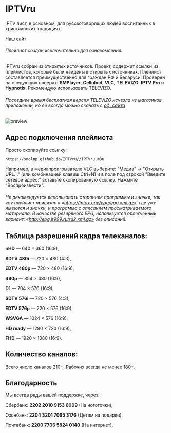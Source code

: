 # IPTVru
IPTV лист, в основном, для русскоговорящих людей воспитанных в христианских традициях.

[Наш сайт](https://smolnp.github.io/IPTVru//index.html)

###### Плейлист создан исключительно для ознакомления.
IPTVru собран из открытых источников. Проект, содержит ссылки из плейлистов, которые были найдены в открытых источниках. Плейлист составляется преимущественно для граждан РФ и Беларуси.
Проверен на следующих плеерах: **SMPlayer**, **Celluloid**, **VLC**, **TELEVIZO**, **IPTV Pro** и **Hypnotix**. Рекомендую использовать TELEVIZO.
###### Последнее время бесплатная версия TELEVIZO исчезла из магазинов приложений, но её всегда можно скачать с [оф. сайта](https://televizo.net/)

  <img src="https://github.com/smolnp/IPTVru/blob/gh-pages/Снимок%20экрана%20от%202023-11-29%2017-37-58.png" alt="preview"/>
  
## Адрес подключения плейлиста
Просто скопируйте ссылку: 
```
https://smolnp.github.io/IPTVru//IPTVru.m3u
```
Например, в медиапроигрывателе VLC выберите: "Медиа" -> "Открыть URL..." (или комбинацией клавиш Ctrl+N) и в поле под строкой "Введите сетевой адрес:" вставьте скопированную ссылку. Нажмите "Воспроизвести".
###### Не рекомендуется использовать сторонние программы и значки, так как плейлист привязан к «https://iptvx.one/epg/epg.xml.gz», где уже имеются и значки, и программа с описанием просматриваемого материала. В качестве резервного EPG, используется облегчённый вариант: «http://epg.it999.ru/ru2.xml.gz» без описаний.

## Таблица разрешений кадра телеканалов:
**nHD** — 640 × 360 (16:9),

**SDTV 480i** — 720 × 480 (4:3),

**EDTV 480p** — 720 × 480 (16:9),

**480p** — 854 × 480 (16:9),

**D1** — 704 × 576 (16:9),

**SDTV 576i** — 720 × 576 (4:3),

**EDTV 576p** — 720 × 576 (16:9),

**WSVGA** — 1024 × 576 (16:9),

**HD ready** — 1280 × 720 (16:9),

**FHD** — 1920 × 1080 (16:9).

## Количество каналов:
Всего число каналов 210+. Рабочих всегда не менее 180+.

## Благодарность
Мы всегда рады вашей поддержке, через:

Сбербанк: **2202 2010 9153 6009** (На ноготочки),

Озонбанк: **2204 3201 7065 3176** (Детям на подарки),

Почтабанк: **2200 7706 5824 0140** (На интернет).
